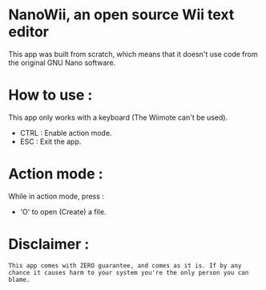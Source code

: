 # NanoWii, an open source Wii text editor

This app was built from scratch, which means that it doesn't use code from the original GNU Nano software.

# How to use :

This app only works with a keyboard (The Wiimote can't be used).

- CTRL : Enable action mode.
- ESC : Exit the app.

# Action mode :

While in action mode, press :

- 'O' to open (Create) a file.

# Disclaimer :

    This app comes with ZERO guarantee, and comes as it is. If by any chance it causes harm to your system you're the only person you can blame.
